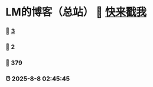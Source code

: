 # LM的博客（总站） :link: [快来戳我](https://lm-shenghao.github.io/LM.github.io/) 
### :page_facing_up: [3](https://lm-shenghao.github.io/LM.github.io/) 
### :speech_balloon: 2 
### :hibiscus: 379 
### :alarm_clock: 2025-8-8 02:45:45
